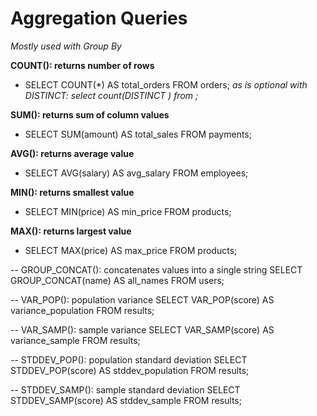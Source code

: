 # Aggregation Queries
*Mostly used with Group By*

**COUNT(): returns number of rows**
- SELECT COUNT(*) AS total_orders FROM orders;
*as is optional*
*with DISTINCT: select count(DISTINCT <col-name>) from <table-name>;*

**SUM(): returns sum of column values**
- SELECT SUM(amount) AS total_sales FROM payments;

**AVG(): returns average value**
- SELECT AVG(salary) AS avg_salary FROM employees;

**MIN(): returns smallest value**
- SELECT MIN(price) AS min_price FROM products;

**MAX(): returns largest value**
- SELECT MAX(price) AS max_price FROM products;

-- GROUP_CONCAT(): concatenates values into a single string
SELECT GROUP_CONCAT(name) AS all_names FROM users;

-- VAR_POP(): population variance
SELECT VAR_POP(score) AS variance_population FROM results;

-- VAR_SAMP(): sample variance
SELECT VAR_SAMP(score) AS variance_sample FROM results;

-- STDDEV_POP(): population standard deviation
SELECT STDDEV_POP(score) AS stddev_population FROM results;

-- STDDEV_SAMP(): sample standard deviation
SELECT STDDEV_SAMP(score) AS stddev_sample FROM results;

